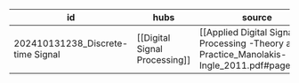 
| id                                | hubs                          | source                                                                                      |
| --------------------------------- | ----------------------------- | ------------------------------------------------------------------------------------------- |
| 202410131238_Discrete-time Signal | [[Digital Signal Processing]] | [[Applied Digital Signal Processing -Theory and Practice_Manolakis-Ingle_2011.pdf#page=42]] |
